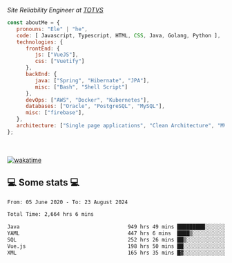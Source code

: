 <p><em>Site Reliability Engineer at <a href="https://www.totvs.com/">TOTVS</a></br>
</em></p>


```javascript
const aboutMe = {
   pronouns: "Ele" | "he",
   code: [ Javascript, Typescript, HTML, CSS, Java, Golang, Python ],
   technologies: {
      frontEnd: {
         js: ["VueJS"],
         css: ["Vuetify"]
      },
      backEnd: {
         java: ["Spring", "Hibernate", "JPA"],
         misc: ["Bash", "Shell Script"]
      },
      devOps: ["AWS", "Docker", "Kubernetes"],
      databases: ["Oracle", "PostgreSQL", "MySQL"],
      misc: ["firebase"],
   },
   architecture: ["Single page applications", "Clean Architecture", "MVC", "Microservices"],
};
```
</br></br>
[![wakatime](https://wakatime.com/badge/user/a3a8ed06-d304-4d6b-bc86-4adc418cdea7.svg)](https://wakatime.com/@a3a8ed06-d304-4d6b-bc86-4adc418cdea7)
<h2>💻 Some stats 💻</h2>

<!--START_SECTION:waka-->

```txt
From: 05 June 2020 - To: 23 August 2024

Total Time: 2,664 hrs 6 mins

Java                                   949 hrs 49 mins █████████░░░░░░░░░░░░░░░░   35.65 %
YAML                                   447 hrs 6 mins  ████▒░░░░░░░░░░░░░░░░░░░░   16.78 %
SQL                                    252 hrs 26 mins ██▒░░░░░░░░░░░░░░░░░░░░░░   09.48 %
Vue.js                                 198 hrs 50 mins ██░░░░░░░░░░░░░░░░░░░░░░░   07.46 %
XML                                    165 hrs 35 mins █▓░░░░░░░░░░░░░░░░░░░░░░░   06.22 %
```

<!--END_SECTION:waka-->
